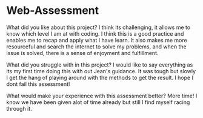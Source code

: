 # Web-Assessment

What did you like about this project?
I think its challenging, it allows me to know which level I am at with coding. 
I think this is a good practice and enables me to recap and apply what I have learn. 
It also makes me more resourceful and search the internet to solve my problems, and when the issue is solved, 
there is a sense of enjoyment and fulfillment.


What did you struggle with in this project?
I would like to say everything as its my first time doing this with out Jean's guidance. 
It was tough but slowly I get the hang of playing around with the methods to get the result.
I hope I dont fail this assessment!

What would make your experience with this assessment better?
More time! I know we have been given alot of time already but still I find myself racing through it.
